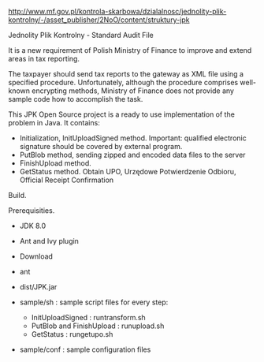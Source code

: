 http://www.mf.gov.pl/kontrola-skarbowa/dzialalnosc/jednolity-plik-kontrolny/-/asset_publisher/2NoO/content/struktury-jpk

Jednolity Plik Kontrolny - Standard Audit File

It is a new requirement of Polish Ministry of Finance to improve and extend areas in tax reporting.

The taxpayer should send tax reports to the gateway as XML file using a specified procedure. Unfortunately, although the procedure comprises well-known encrypting methods, Ministry of Finance does not provide any sample code how to accomplish the task.

This JPK Open Source project is a ready to use implementation of the problem in Java. It contains:
* Initialization, InitUploadSigned method. Important: qualified electronic signature should be covered by external program.
* PutBlob method, sending zipped and encoded data files to the server
* FinishUpload method.
* GetStatus method. Obtain UPO, Urzędowe Potwierdzenie Odbioru, Official Receipt Confirmation

Build.

Prerequisities. 
* JDK 8.0
* Ant and Ivy plugin

* Download 
* ant
* dist/JPK.jar
* sample/sh : sample script files for every step: 
  * InitUploadSigned : runtransform.sh
  * PutBlob and FinishUpload : runupload.sh
  * GetStatus : rungetupo.sh
* sample/conf : sample configuration files



